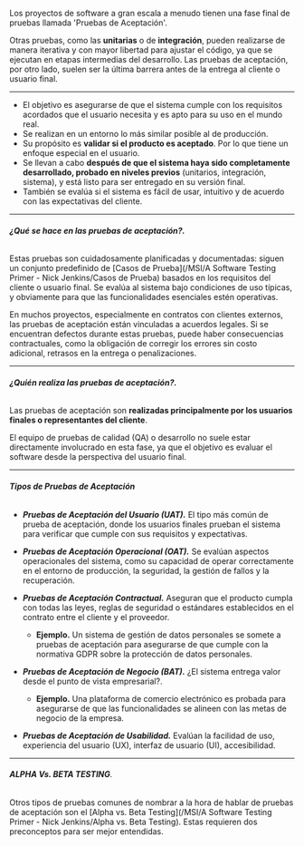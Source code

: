 Los proyectos de software a gran escala a menudo tienen una fase final de pruebas llamada 'Pruebas de Aceptación'.

Otras pruebas, como las **unitarias** o de **integración**, pueden realizarse de manera iterativa y con mayor libertad para ajustar el código, ya que se ejecutan en etapas intermedias del desarrollo. Las pruebas de aceptación, por otro lado, suelen ser la última barrera antes de la entrega al cliente o usuario final.
****
- El objetivo es asegurarse de que el sistema cumple con los requisitos acordados que el usuario necesita y es apto para su uso en el mundo real.
- Se realizan en un entorno lo más similar posible al de producción.
- Su propósito es **validar si el producto es aceptado**. Por lo que tiene un enfoque especial en el usuario.
- Se llevan a cabo **después de que el sistema haya sido completamente desarrollado, probado en niveles previos** (unitarios, integración, sistema), y está listo para ser entregado en su versión final.
- También se evalúa si el sistema es fácil de usar, intuitivo y de acuerdo con las expectativas del cliente.
****
###### **¿Qué se hace en las pruebas de aceptación?.** 
Estas pruebas son cuidadosamente planificadas y documentadas: siguen un conjunto predefinido de [Casos de Prueba](/MSI/A Software Testing Primer - Nick Jenkins/Casos de Prueba) basados en los requisitos del cliente o usuario final. Se evalúa al sistema bajo condiciones de uso típicas, y obviamente para que las funcionalidades esenciales estén operativas.

En muchos proyectos, especialmente en contratos con clientes externos, las pruebas de aceptación están vinculadas a acuerdos legales. Si se encuentran defectos durante estas pruebas, puede haber consecuencias contractuales, como la obligación de corregir los errores sin costo adicional, retrasos en la entrega o penalizaciones.
****
###### **¿Quién realiza las pruebas de aceptación?.** 
Las pruebas de aceptación son **realizadas principalmente por los usuarios finales o representantes del cliente**. 

El equipo de pruebas de calidad (QA) o desarrollo no suele estar directamente involucrado en esta fase, ya que el objetivo es evaluar el software desde la perspectiva del usuario final.
****
###### **Tipos de Pruebas de Aceptación**

- ***Pruebas de Aceptación del Usuario (UAT).*** El tipo más común de prueba de aceptación, donde los usuarios finales prueban el sistema para verificar que cumple con sus requisitos y expectativas.

- ***Pruebas de Aceptación Operacional (OAT).*** Se evalúan aspectos operacionales del sistema, como su capacidad de operar correctamente en el entorno de producción, la seguridad, la gestión de fallos y la recuperación.

- ***Pruebas de Aceptación Contractual.*** Aseguran que el producto cumpla con todas las leyes, reglas de seguridad o estándares establecidos en el contrato entre el cliente y el proveedor.
	- **Ejemplo.** Un sistema de gestión de datos personales se somete a pruebas de aceptación para asegurarse de que cumple con la normativa GDPR sobre la protección de datos personales.
- ***Pruebas de Aceptación de Negocio (BAT).*** ¿El sistema entrega valor desde el punto de vista empresarial?.
	- **Ejemplo.** Una plataforma de comercio electrónico es probada para asegurarse de que las funcionalidades se alineen con las metas de negocio de la empresa.
- ***Pruebas de Aceptación de Usabilidad.*** Evalúan la facilidad de uso, experiencia del usuario (UX), interfaz de usuario (UI), accesibilidad.
****
###### ***ALPHA Vs. BETA TESTING***. 
Otros tipos de pruebas comunes de nombrar a la hora de hablar de pruebas de aceptación son el [Alpha vs. Beta Testing](/MSI/A Software Testing Primer - Nick Jenkins/Alpha vs. Beta Testing). Estas requieren dos preconceptos para ser mejor entendidas.
